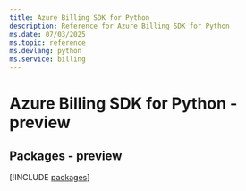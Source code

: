 ```yaml
---
title: Azure Billing SDK for Python
description: Reference for Azure Billing SDK for Python
ms.date: 07/03/2025
ms.topic: reference
ms.devlang: python
ms.service: billing
---
```

# Azure Billing SDK for Python - preview
## Packages - preview
[!INCLUDE [packages](billing-index.md)]